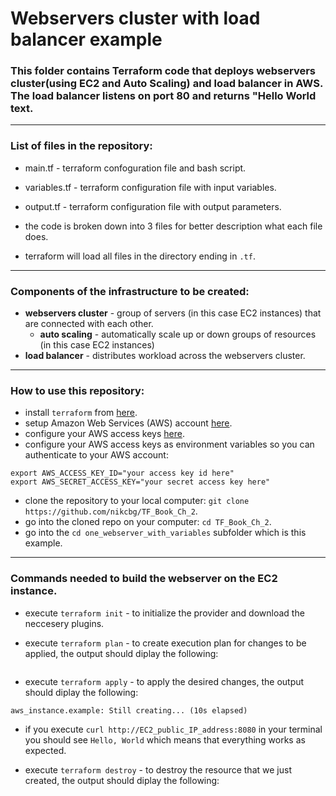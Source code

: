 # Webservers cluster with load balancer example 

### This folder contains Terraform code that deploys webservers cluster(using EC2 and Auto Scaling) and load balancer in AWS. The load balancer listens on port 80 and returns "Hello World text.
------------------------------------------------------------------------------------------------
### List of files in the repository:
- main.tf - terraform confoguration file and bash script.
- variables.tf - terraform configuration file with input variables.
- output.tf - terraform configuration file with output parameters.

- the code is broken down into 3 files for better description what each file does. 
- terraform will load all files in the directory ending in `.tf`.
---------------------------------------------------------------------------------------------------------------
### Components of the infrastructure to be created:
- __webservers cluster__ - group of servers (in this case EC2 instances) that are connected with each other.
   - __auto scaling__ - automatically scale up or down groups of resources (in this case EC2 instances)
- __load balancer__ - distributes workload across the webservers cluster.
-----------------------------------------------------------------------------------------------------------------

### How to use this repository:
- install `terraform` from [here](https://www.terraform.io/downloads.html).
- setup Amazon Web Services (AWS) account [here](https://aws.amazon.com/).
- configure your AWS access keys [here](https://docs.aws.amazon.com/general/latest/gr/aws-sec-cred-types.html#access-keys-and-secret-access-keys).
- configure your AWS access keys as environment variables so you can authenticate to your AWS account:

```
export AWS_ACCESS_KEY_ID="your access key id here"
export AWS_SECRET_ACCESS_KEY="your secret access key here"
```
   
- clone the repository to your local computer: `git clone https://github.com/nikcbg/TF_Book_Ch_2`.
- go into the cloned repo on your computer: `cd TF_Book_Ch_2`.
- go into the `cd one_webserver_with_variables` subfolder which is this example.

------------------------------------------------------------------------------------------------------------------
### Commands needed to build the webserver on the EC2 instance.
- execute `terraform init` - to initialize the provider and download the neccesery plugins.
  
- execute `terraform plan` - to create execution plan for changes to be applied, the output should diplay the following:  

```

```
  
- execute `terraform apply` - to apply the desired changes, the output should diplay the following:

```
aws_instance.example: Still creating... (10s elapsed)

```
  
- if you execute `curl http://EC2_public_IP_address:8080` in your terminal you should see `Hello, World` which means that everything works as expected.
  
- execute `terraform destroy` - to destroy the resource that we just created, the output should diplay the following:

```

```

